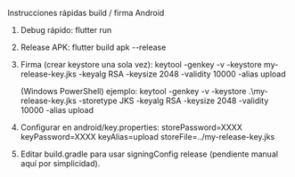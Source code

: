 Instrucciones rápidas build / firma Android

1. Debug rápido:
   flutter run

2. Release APK:
   flutter build apk --release

3. Firma (crear keystore una sola vez):
   keytool -genkey -v -keystore my-release-key.jks -keyalg RSA -keysize 2048 -validity 10000 -alias upload

   (Windows PowerShell) ejemplo:
   keytool -genkey -v -keystore .\my-release-key.jks -storetype JKS -keyalg RSA -keysize 2048 -validity 10000 -alias upload

4. Configurar en android/key.properties:
   storePassword=XXXX
   keyPassword=XXXX
   keyAlias=upload
   storeFile=../my-release-key.jks

5. Editar build.gradle para usar signingConfig release (pendiente manual aquí por simplicidad).
